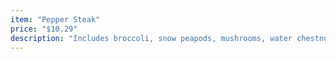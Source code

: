 ```yaml
---
item: "Pepper Steak"
price: "$10.29"
description: "Includes broccoli, snow peapods, mushrooms, water chestnuts, bamboo shoots, onions"
---
```

